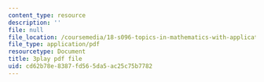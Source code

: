 ```yaml
---
content_type: resource
description: ''
file: null
file_location: /coursemedia/18-s096-topics-in-mathematics-with-applications-in-finance-fall-2013/cd62b78e8387fd565da5ac25c75b7782_vc5dotshPZc.pdf
file_type: application/pdf
resourcetype: Document
title: 3play pdf file
uid: cd62b78e-8387-fd56-5da5-ac25c75b7782
---
```

